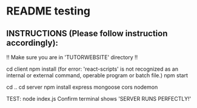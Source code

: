 # README testing

## INSTRUCTIONS (Please follow instruction accordingly):
!! Make sure you are in 'TUTORWEBSITE' directory !!

cd client
npm install (for error: 'react-scripts' is not recognized as an internal or external command,
operable program or batch file.)
npm start

cd ..
cd server
npm install express mongoose cors nodemon

TEST: 
node index.js
Confirm terminal shows 'SERVER RUNS PERFECTLY!'